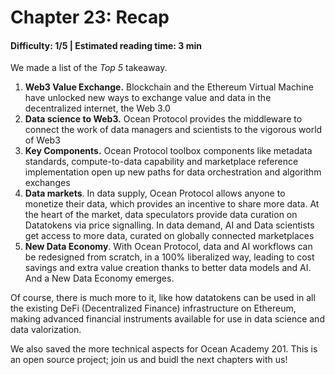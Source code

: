 # Chapter 23: Recap
#### Difficulty: **1/5** \| Estimated reading time: **3 min**

<dialog character="mantaray">Now that you have explored the depth of Ocean Protocol with your own eyes, what will you take away  from the immersion? Here is a helper!</dialog>

We made a list of the *Top 5* takeaway.

1. **Web3 Value Exchange.** Blockchain and the Ethereum Virtual Machine have unlocked new ways to exchange value and data in the decentralized internet, the Web 3.0
2. **Data science to Web3.** Ocean Protocol provides the middleware to connect the work of data managers and scientists to the vigorous world of Web3
3. **Key Components.** Ocean Protocol toolbox components like metadata standards, compute-to-data capability and marketplace reference implementation open up new paths for data orchestration and algorithm exchanges
4. **Data markets**. In data supply, Ocean Protocol allows anyone to monetize their data, which provides an incentive to share more data. At the heart of the market, data speculators provide data curation on Datatokens via price signalling. In data demand, AI and Data scientists get access to more data, curated on globally connected marketplaces
5. **New Data Economy**. With Ocean Protocol, data and AI workflows can be redesigned from scratch, in a 100% liberalized way, leading to cost savings and extra value creation thanks to better data models and AI. And a New Data Economy emerges.

Of course, there is much more to it, like how datatokens can be used in all the existing DeFi (Decentralized Finance) infrastructure on Ethereum, making advanced financial instruments available for use in data science and data valorization.

We also saved the more technical aspects for Ocean Academy 201. This is an open source project; join us and buidl the next chapters with us!

